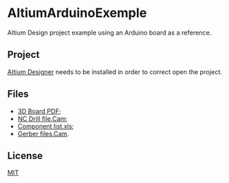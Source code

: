 # AltiumArduinoExemple

Altium Design project example using an Arduino board as a reference.

## Project

[Altium Designer](https://www.altium.com/altium-designer) needs to be installed in order to correct open the project.

## Files
- [3D Board PDF](https://github.com/AlanTrento/AltiumArduinoExemple/blob/main/ArduinoUnoR0.pdf);
- [NC Drill file.Cam](https://github.com/AlanTrento/AltiumArduinoExemple/blob/main/NC%20Drill%20file.Cam);
- [Component list.xls](https://github.com/AlanTrento/AltiumArduinoExemple/blob/main/Arduino%20Uno.xls);
- [Gerber files.Cam](https://github.com/AlanTrento/AltiumArduinoExemple/blob/main/Gerber%20files%20for%20Arduino%20Uno.rar).


## License

[MIT](https://choosealicense.com/licenses/mit/)
